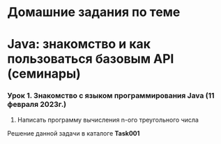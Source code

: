 ﻿# Домашние задания по теме #

# Java: знакомство и как пользоваться базовым API (семинары) #

### Урок 1. Знакомство с языком программирования Java (11 февраля 2023г.) ###

1. Написать программу вычисления n-ого треугольного числа

Решение данной задачи в каталоге **Task001**

